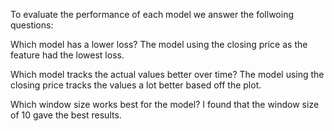 To evaluate the performance of each model we answer the follwoing questions:

Which model has a lower loss?
The model using the closing price as the feature had the lowest loss.

Which model tracks the actual values better over time?
The model using the closing price tracks the values a lot better based off the plot.

Which window size works best for the model?
I found that the window size of 10 gave the best results.